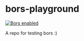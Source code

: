 # bors-playground

[![Bors enabled](https://bors.tech/images/badge_small.svg)](https://app.bors.tech/repositories/41796)


A repo for testing bors :)
